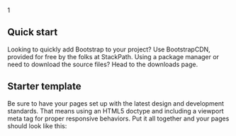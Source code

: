 <p class="order d-none">1</p>

## Quick start
Looking to quickly add Bootstrap to your project? Use BootstrapCDN, provided for free by the folks at StackPath. Using a package manager or need to download the source files? Head to the downloads page.

## Starter template
Be sure to have your pages set up with the latest design and development standards. That means using an HTML5 doctype and including a viewport meta tag for proper responsive behaviors. Put it all together and your pages should look like this: